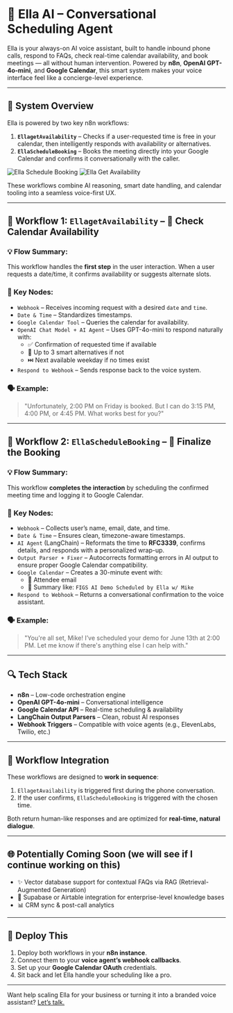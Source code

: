# 🤖 Ella AI – Conversational Scheduling Agent

Ella is your always-on AI voice assistant, built to handle inbound phone calls, respond to FAQs, check real-time calendar availability, and book meetings — all without human intervention. Powered by **n8n**, **OpenAI GPT-4o-mini**, and **Google Calendar**, this smart system makes your voice interface feel like a concierge-level experience.

---

## 🧠 System Overview

Ella is powered by two key n8n workflows:

1. **`EllagetAvailability`** – Checks if a user-requested time is free in your calendar, then intelligently responds with availability or alternatives.
2. **`EllaScheduleBooking`** – Books the meeting directly into your Google Calendar and confirms it conversationally with the caller.

![Ella Schedule Booking](./Image%206-19-25%20at%2010.32%E2%80%AFAM.png)
![Ella Get Availability](./Image%206-19-25%20at%2010.33%E2%80%AFAM.png)


These workflows combine AI reasoning, smart date handling, and calendar tooling into a seamless voice-first UX.

---

## 🔗 Workflow 1: `EllagetAvailability` – 📅 Check Calendar Availability

### 💡 Flow Summary:
This workflow handles the **first step** in the user interaction. When a user requests a date/time, it confirms availability or suggests alternate slots.

### 🧩 Key Nodes:
- `Webhook` – Receives incoming request with a desired `date` and `time`.
- `Date & Time` – Standardizes timestamps.
- `Google Calendar Tool` – Queries the calendar for availability.
- `OpenAI Chat Model + AI Agent` – Uses GPT-4o-mini to respond naturally with:
  - ✅ Confirmation of requested time if available
  - 🔄 Up to 3 smart alternatives if not
  - ⏭️ Next available weekday if no times exist
- `Respond to Webhook` – Sends response back to the voice system.

### 🗣 Example:
> "Unfortunately, 2:00 PM on Friday is booked. But I can do 3:15 PM, 4:00 PM, or 4:45 PM. What works best for you?"

---

## 🔗 Workflow 2: `EllaScheduleBooking` – 📆 Finalize the Booking

### 💡 Flow Summary:
This workflow **completes the interaction** by scheduling the confirmed meeting time and logging it to Google Calendar.

### 🧩 Key Nodes:
- `Webhook` – Collects user’s name, email, date, and time.
- `Date & Time` – Ensures clean, timezone-aware timestamps.
- `AI Agent` (LangChain) – Reformats the time to **RFC3339**, confirms details, and responds with a personalized wrap-up.
- `Output Parser + Fixer` – Autocorrects formatting errors in AI output to ensure proper Google Calendar compatibility.
- `Google Calendar` – Creates a 30-minute event with:
  - 📧 Attendee email
  - 📝 Summary like: `FIGS AI Demo Scheduled by Ella w/ Mike`
- `Respond to Webhook` – Returns a conversational confirmation to the voice assistant.

### 🗣 Example:
> "You're all set, Mike! I’ve scheduled your demo for June 13th at 2:00 PM. Let me know if there's anything else I can help with."

---

## 🔍 Tech Stack

- **n8n** – Low-code orchestration engine
- **OpenAI GPT-4o-mini** – Conversational intelligence
- **Google Calendar API** – Real-time scheduling & availability
- **LangChain Output Parsers** – Clean, robust AI responses
- **Webhook Triggers** – Compatible with voice agents (e.g., ElevenLabs, Twilio, etc.)

---

## 🔄 Workflow Integration

These workflows are designed to **work in sequence**:
1. `EllagetAvailability` is triggered first during the phone conversation.
2. If the user confirms, `EllaScheduleBooking` is triggered with the chosen time.

Both return human-like responses and are optimized for **real-time, natural dialogue**.

---

## 🌐 Potentially Coming Soon (we will see if I continue working on this) 

- ✨ Vector database support for contextual FAQs via RAG (Retrieval-Augmented Generation)
- 📁 Supabase or Airtable integration for enterprise-level knowledge bases
- 📊 CRM sync & post-call analytics

---

## 🚀 Deploy This

1. Deploy both workflows in your **n8n instance**.
2. Connect them to your **voice agent’s webhook callbacks**.
3. Set up your **Google Calendar OAuth** credentials.
4. Sit back and let Ella handle your scheduling like a pro.

---

Want help scaling Ella for your business or turning it into a branded voice assistant? [Let’s talk.](mailto:info@figsai.com)
